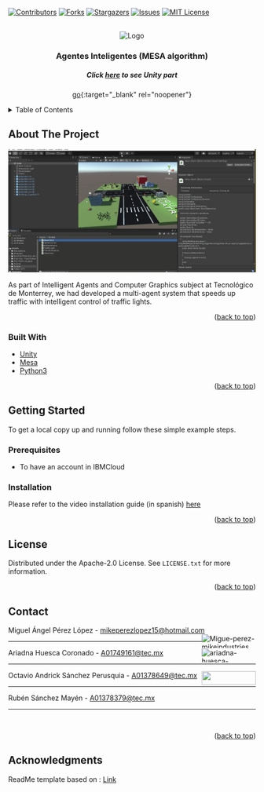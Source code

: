 <div id="top"></div>

[![Contributors][contributors-shield]][contributors-url]
[![Forks][forks-shield]][forks-url]
[![Stargazers][stars-shield]][stars-url]
[![Issues][issues-shield]][issues-url]
[![MIT License][license-shield]][license-url]


<br />
<div align="center">
  <a><img src="https://www.roadsbridges.com/sites/rb/files/styles/content_type_page/public/Screen%20Shot%202021-05-06%20at%2010.43.58%20AM.png?itok=te4Bygg1" alt="Logo" width="140" height="170"/></a>

  <h3 align="center">Agentes Inteligentes (MESA algorithm)</h3>
  <h5 align="center">Click <a href= "https://github.com/AriadnaHCTec/Agentes_Inteligentes_Unity" target="_blank">here</a> to see Unity part</h4>
  
  [go](http://stackoverflow.com){:target="_blank" rel="noopener"}

</div>



<!-- TABLE OF CONTENTS -->
<details>
  <summary>Table of Contents</summary>
  <ol>
    <li>
      <a href="#about-the-project">About The Project</a>
      <ul>
        <li><a href="#built-with">Built With</a></li>
      </ul>
    </li>
    <li>
      <a href="#getting-started">Getting Started</a>
      <ul>
        <li><a href="#prerequisites">Prerequisites</a></li>
        <li><a href="#installation">Installation</a></li>
      </ul>
    </li>
    <li><a href="#usage">Usage</a></li>
    <li><a href="#contributing">Contributing</a></li>
    <li><a href="#contact">Contact</a></li>
    <li><a href="#acknowledgments">Acknowledgments</a></li>
  </ol>
</details>



<!-- ABOUT THE PROJECT -->
## About The Project
<!--Add a real image of the project-->
<!--[![Product Name Screen Shot][product-screenshot]](https://example.com)-->
<p align="center">
  <img src="https://github.com/AriadnaHCTec/Agentes_Inteligentes/blob/main/Gif/Unity.gif" alt="animated" />
</p>
As part of Intelligent Agents and Computer Graphics subject at Tecnológico de Monterrey, we had developed a multi-agent system that speeds up traffic with intelligent control of traffic lights.


<p align="right">(<a href="#top">back to top</a>)</p>

### Built With

* [Unity](https://unity.com/)
* [Mesa](https://mesa.readthedocs.io/en/stable/)
* [Python3](https://www.python.org/downloads/)

<p align="right">(<a href="#top">back to top</a>)</p>



<!-- GETTING STARTED -->
## Getting Started

To get a local copy up and running follow these simple example steps.

### Prerequisites

* To have an account in IBMCloud


### Installation

Please refer to the video installation guide (in spanish) [here](https://youtu.be/wb_zFCn_5kA)

<p align="right">(<a href="#top">back to top</a>)</p>

<!-- USAGE EXAMPLES -->



<!-- LICENSE -->
## License

Distributed under the  Apache-2.0 License. See `LICENSE.txt` for more information.

<p align="right">(<a href="#top">back to top</a>)</p>

<!-- CONTACT -->
## Contact

Miguel Ángel Pérez López - mikeperezlopez15@hotmail.com <a href="https://www.linkedin.com/in/migue-perez-mikeindustries" target="blank"><img align="right" src="https://img.shields.io/badge/-LinkedIn-black.svg?style=for-the-badge&logo=linkedin&colorB=555" alt="Migue-perez-mikeindustries" height="28" width="110"/></a><hr/>
Ariadna Huesca Coronado - A01749161@tec.mx <a href="https://linkedin.com/in/ariadna-huesca-coronado" target="blank"><img align="right" src="https://img.shields.io/badge/-LinkedIn-black.svg?style=for-the-badge&logo=linkedin&colorB=555" alt="ariadna-huesca-coronado" height="28" width="110" /></a><hr/>
Octavio Andrick Sánchez Perusquia - A01378649@tec.mx <a href="https://tinyurl.com/yxt7eyqr" target="blank"><img align="right" src="https://img.shields.io/badge/-LinkedIn-black.svg?style=for-the-badge&logo=linkedin&colorB=555" height="28" width="110" /></a><hr/>
Rubén Sánchez Mayén - A01378379@tec.mx<hr/>
<br>

<p align="right">(<a href="#top">back to top</a>)</p>



<!-- ACKNOWLEDGMENTS -->
## Acknowledgments

<!--Use this space to list resources you find helpful and would like to give credit to. I've included a few of my favorites to kick things off!

* [Choose an Open Source License](https://choosealicense.com)
* [GitHub Emoji Cheat Sheet](https://www.webpagefx.com/tools/emoji-cheat-sheet)
* [Malven's Flexbox Cheatsheet](https://flexbox.malven.co/)
* [Malven's Grid Cheatsheet](https://grid.malven.co/)
* [Img Shields](https://shields.io)
* [GitHub Pages](https://pages.github.com)
* [Font Awesome](https://fontawesome.com)
* [React Icons](https://react-icons.github.io/react-icons/search)

<p align="right">(<a href="#top">back to top</a>)</p>
-->


<!-- MARKDOWN LINKS & IMAGES -->
<!-- https://www.markdownguide.org/basic-syntax/#reference-style-links -->
[contributors-shield]: https://img.shields.io/github/contributors/SarahiArmenta/ServerAPP.svg?style=for-the-badge
[contributors-url]: https://github.com/SarahiArmenta/ServerAPP/graphs/contributors
[forks-shield]: https://img.shields.io/github/forks/SarahiArmenta/ServerAPP.svg?style=for-the-badge
[forks-url]: https://github.com/SarahiArmenta/ServerAPP/network/members
[stars-shield]: https://img.shields.io/github/stars/SarahiArmenta/ServerAPP.svg?style=for-the-badge
[stars-url]: https://github.com/SarahiArmenta/SarahiArmenta/stargazers
[issues-shield]: https://img.shields.io/github/issues/SarahiArmenta/ServerAPP.svg?style=for-the-badge
[issues-url]: https://github.com/SarahiArmenta/ServerAPP/issues
[license-shield]: https://img.shields.io/github/license/SarahiArmenta/ServerAPP.svg?style=for-the-badge
[license-url]: https://github.com/SarahiArmenta/ServerAPP/blob/master/LICENSE.txt




ReadMe template based on : <a href = "https://github.com/othneildrew/Best-README-Template/blob/master/BLANK_README.md">Link</a>
